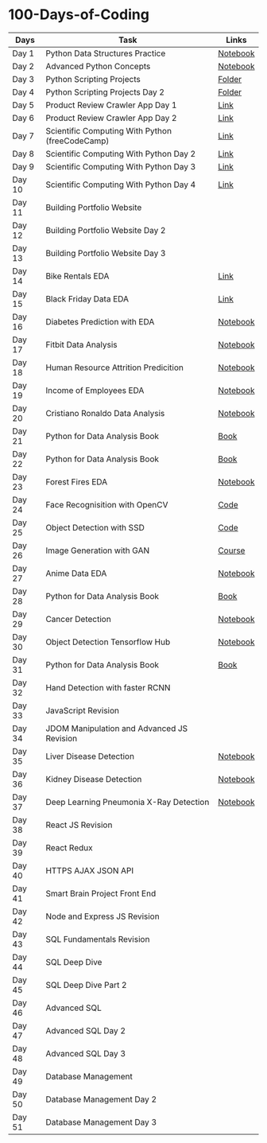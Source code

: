 # 100-Days-of-Coding

| Days  | Task | Links |
| ------------- | ------------- | ------------ |
| Day 1  | Python Data Structures Practice   | [Notebook](https://github.com/VishwasMore/100-Days-of-Coding/tree/master/Day%201)
| Day 2  | Advanced Python Concepts | [Notebook](https://github.com/VishwasMore/100-Days-of-Coding/blob/master/Day%202/advance-python.ipynb)
| Day 3  | Python Scripting Projects | [Folder](https://github.com/VishwasMore/Python-Scripting)
| Day 4| Python Scripting Projects Day 2| [Folder](https://github.com/VishwasMore/Python-Scripting)
| Day 5 | Product Review Crawler App Day 1 | [Link](https://github.com/VishwasMore/ReviewCrawlerApp)
| Day 6 | Product Review Crawler App Day 2 | [Link](https://github.com/VishwasMore/ReviewCrawlerApp)
| Day 7 | Scientific Computing With Python (freeCodeCamp) | [Link](https://www.freecodecamp.org/learn/)
| Day 8 | Scientific Computing With Python Day 2 | [Link](https://www.freecodecamp.org/learn/)
| Day 9 | Scientific Computing With Python Day 3 | [Link](https://www.freecodecamp.org/learn/)
| Day 10 | Scientific Computing With Python Day 4 | [Link](https://www.freecodecamp.org/learn/)
| Day 11 | Building Portfolio Website |
| Day 12 | Building Portfolio Website Day 2|
| Day 13 | Building Portfolio Website Day 3|
| Day 14 | Bike Rentals EDA | [Link](https://github.com/VishwasMore/Exploratory-Data-Analysis)
| Day 15 | Black Friday Data EDA | [Link](https://github.com/VishwasMore/Exploratory-Data-Analysis)
| Day 16 | Diabetes Prediction with EDA |[Notebook](https://github.com/VishwasMore/Diabetes-Prediction/blob/master/diabetes-prediction-with-EDA.ipynb)
| Day 17 | Fitbit Data Analysis | [Notebook](https://github.com/VishwasMore/Exploratory-Data-Analysis/blob/master/fitbit-EDA.ipynb)
| Day 18 | Human Resource Attrition Predicition | [Notebook](https://github.com/VishwasMore/HR-Data-Analysis-and-Prediction/blob/master/HR-Analysis-Prediction-Visualization.ipynb)
| Day 19 | Income of Employees EDA | [Notebook](https://github.com/VishwasMore/Exploratory-Data-Analysis/blob/master/Income-Prediction.ipynb)
| Day 20 | Cristiano Ronaldo Data Analysis | [Notebook](https://github.com/VishwasMore/Exploratory-Data-Analysis/blob/master/CristianoRonaldo.ipynb)
| Day 21 | Python for Data Analysis Book | [Book](https://www.oreilly.com/library/view/python-for-data/9781449323592/)
| Day 22 | Python for Data Analysis Book | [Book](https://www.oreilly.com/library/view/python-for-data/9781449323592/)
| Day 23 | Forest Fires EDA | [Notebook](https://github.com/VishwasMore/Exploratory-Data-Analysis/blob/master/forest-fires-EDA.ipynb)
| Day 24 | Face Recognisition with OpenCV | [Code](https://github.com/VishwasMore/face-detection-opencv)
| Day 25 | Object Detection with SSD | [Code](https://github.com/VishwasMore/object-detection-SSD)
| Day 26 | Image Generation with GAN | [Course](https://www.superdatascience.com/courses/computer-vision-z-learn-opencv-gans-cutting-edge-ai)
| Day 27 | Anime Data EDA | [Notebook](https://www.kaggle.com/tanetboss/user-clustering-for-anime-recommendation)
| Day 28 | Python for Data Analysis Book | [Book](https://www.oreilly.com/library/view/python-for-data/9781449323592/)
| Day 29 | Cancer Detection |[Notebook](https://github.com/VishwasMore/Health-App)
| Day 30 | Object Detection Tensorflow Hub | [Notebook](https://www.tensorflow.org/hub/tutorials/tf2_object_detection)
| Day 31 | Python for Data Analysis Book | [Book](https://www.oreilly.com/library/view/python-for-data/9781449323592/)
| Day 32 | Hand Detection with faster RCNN | 
| Day 33 | JavaScript Revision | 
| Day 34 | JDOM Manipulation and Advanced JS Revision | 
| Day 35 | Liver Disease Detection | [Notebook](https://github.com/VishwasMore/Health-App)
| Day 36 | Kidney Disease Detection | [Notebook](https://github.com/VishwasMore/Health-App)
| Day 37 | Deep Learning Pneumonia X-Ray Detection | [Notebook](https://github.com/VishwasMore/Health-App)
| Day 38 | React JS Revision |
| Day 39 | React Redux |
| Day 40 | HTTPS AJAX JSON API |
| Day 41 | Smart Brain Project Front End | 
| Day 42 | Node and Express JS Revision |
| Day 43 | SQL Fundamentals Revision |
| Day 44 | SQL Deep Dive |
| Day 45 | SQL Deep Dive Part 2 |
| Day 46 | Advanced SQL |
| Day 47 | Advanced SQL Day 2 |
| Day 48 | Advanced SQL Day 3 |
| Day 49 | Database Management |
| Day 50 | Database Management Day 2 |
| Day 51 | Database Management Day 3 |
